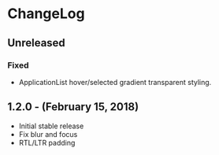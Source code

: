 ChangeLog
=========

Unreleased
-----------------
### Fixed
* ApplicationList hover/selected gradient transparent styling.

1.2.0 - (February 15, 2018)
------------------
* Initial stable release
* Fix blur and focus
* RTL/LTR padding
